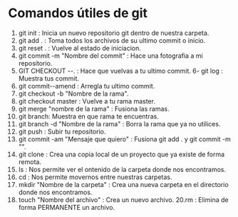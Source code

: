 # Comandos útiles de git
1. git init : Inicia un nuevo repositorio git dentro de nuestra carpeta.
2. git add . : Toma todos los archivos de su ultimo commit o inicio.
3. git reset . : Vuelve al estado de iniciacion.
4. git commit -m "Nombre del commit" : Hace una fotografia a mi repositorio.
5. GIT CHECKOUT --. : Hace que vuelvas a tu ultimo commit.
6- git log : Muestra tus commit.
7. git commit--amend : Arregla tu ultimo commit.
8. git checkout -b  "Nombre de la rama".
9. git checkout master : Vuelve a tu rama master.
10. git merge "nombre de la rama" : Fusiona las ramas.
11. git branch: Muestra en que rama te encuentras.
12. git branch -d "Nombre de la rama" : Borra la rama que ya no utilices.
13. git push : Subir tu repositorio.
14. git commit -am "Mensaje que quiero" : Fusiona git add . y git commit -m "".
15. git clone : Crea una copia local de un proyecto que ya existe de forma remota.
16. ls : Nos permite ver el ontenido de la carpeta donde nos encontramos.
17. cd : Nos permite movernos entre nuestras carpetas.
18. mkdir "Nombre de la carpeta" : Crea una nueva carpeta en el directorio donde nos encontramos.
19. touch "Nombre del archivo" : Crea un nuevo archivo.
20.rm : Elimina de forma PERMANENTE un archivo. 